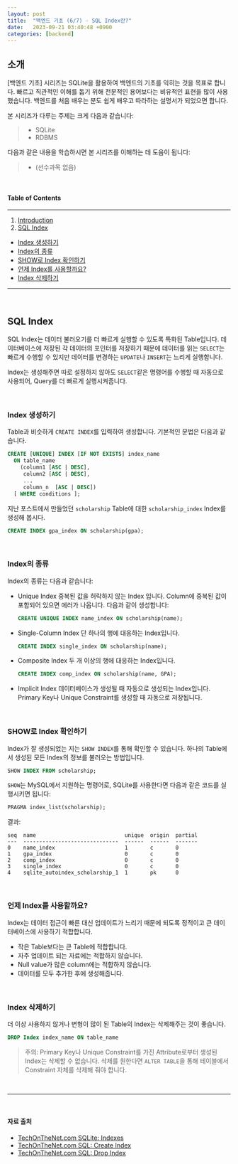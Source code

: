 ```yaml
---
layout: post
title:  "백엔드 기초 (6/7) - SQL Index란?"
date:   2023-09-21 03:40:48 +0900
categories: [backend]
---
```



## 소개
[백엔드 기초] 시리즈는 SQLite을 활용하여 백엔드의 기초를 익히는 것을 목표로 합니다. 빠르고 직관적인 이해를 돕기 위해 전문적인 용어보다는 비유적인 표현을 많이 사용했습니다. 백엔드를 처음 배우는 분도 쉽게 배우고 따라하는 설명서가 되었으면 합니다.

본 시리즈가 다루는 주제는 크게 다음과 같습니다:
> - SQLite
> - RDBMS

다음과 같은 내용을 학습하시면 본 시리즈를 이해하는 데 도움이 됩니다:
> - (선수과목 없음)

&nbsp;
&nbsp;
&nbsp;
&nbsp;
&nbsp;

#### Table of Contents
---
1. [Introduction](#소개)
2. [SQL Index](#sql-index)
  - [Index 생성하기](#index-생성하기)
  - [Index의 종류](#index의-종류)
  - [SHOW로 Index 확인하기](#show로-index-확인하기)
  - [언제 Index를 사용할까요?](#언제-index를-사용할까요)
  - [Index 삭제하기](#index-삭제하기)

---

&nbsp;
&nbsp;
&nbsp;
&nbsp;
&nbsp;

## SQL Index

SQL Index는 데이터 불러오기를 더 빠르게 실행할 수 있도록 특화된 Table입니다. 데이터베이스에 저장된 각 데이터의 포인터를 저장하기 때문에 데이터를 읽는 `SELECT`는 빠르게 수행할 수 있지만 데이터를 변경하는 `UPDATE`나 `INSERT`는 느리게 실행합니다.

Index는 생성해주면 따로 설정하지 않아도 `SELECT`같은 명령어를 수행할 때 자동으로 사용되어, Query를 더 빠르게 실행시켜줍니다.

&nbsp;

### Index 생성하기

Table과 비슷하게 `CREATE INDEX`를 입력하여 생성합니다. 기본적인 문법은 다음과 같습니다.
```sql
CREATE [UNIQUE] INDEX [IF NOT EXISTS] index_name
  ON table_name
    (column1 [ASC | DESC],
     column2 [ASC | DESC],
     ...
     column_n  [ASC | DESC])
  [ WHERE conditions ];
```

지난 포스트에서 만들었던 `scholarship` Table에 대한 `scholarship_index` Index를 생성해 봅시다.

```sql
CREATE INDEX gpa_index ON scholarship(gpa);
```

&nbsp;

### Index의 종류

Index의 종류는 다음과 같습니다:
- Unique Index
  중복된 값을 허락하지 않는 Index 입니다. Column에 중복된 값이 포함되어 있으면 에러가 나옵니다.
  다음과 같이 생성합니다:
  ```sql
  CREATE UNIQUE INDEX name_index ON scholarship(name);
  ```
- Single-Column Index
  단 하나의 행에 대응하는 Index입니다.
  ```sql
  CREATE INDEX single_index ON scholarship(name);
  ```
- Composite Index
  두 개 이상의 행에 대응하는 Index입니다.
  ```sql
  CREATE INDEX comp_index ON scholarship(name, GPA);
  ```
- Implicit Index
  데이터베이스가 생성될 때 자동으로 생성되는 Index입니다. Primary Key나 Unique Constraint를 생성할 때 자동으로 저장됩니다.

&nbsp;

### SHOW로 Index 확인하기

Index가 잘 생성되었는 지는 `SHOW INDEX`를 통해 확인할 수 있습니다. 하나의 Table에서 생성된 모든 Index의 정보를 불러오는 방법입니다.
```sql
SHOW INDEX FROM scholarship;
```
`SHOW`는 MySQL에서 지원하는 명령어로, SQLite를 사용한다면 다음과 같은 코드를 실행시키면 됩니다:
```sql
PRAGMA index_list(scholarship);
```
결과:
```
seq  name                            unique  origin  partial
---  ------------------------------  ------  ------  -------
0    name_index                      1       c       0
1    gpa_index                       0       c       0
2    comp_index                      0       c       0
3    single_index                    0       c       0
4    sqlite_autoindex_scholarship_1  1       pk      0
```

&nbsp;

### 언제 Index를 사용할까요?

Index는 데이터 접근이 빠른 대신 업데이트가 느리기 때문에 되도록 정적이고 큰 데이터베이스에 사용하기 적합합니다.

- 작은 Table보다는 큰 Table에 적합합니다.
- 자주 업데이트 되는 자료에는 적합하지 않습니다.
- Null value가 많은 column에는 적합하지 않습니다.
- 데이터를 모두 추가한 후에 생성해줍니다.

&nbsp;

### Index 삭제하기

더 이상 사용하지 않거나 변형이 많이 된 Table의 Index는 삭제해주는 것이 좋습니다.
```sql
DROP Index index_name ON table_name
```
> 주의: Primary Key나 Unique Constraint를 가진 Attribute로부터 생성된 Index는 삭제할 수 없습니다. 삭제를 원한다면 `ALTER TABLE`을 통해 테이블에서 Constraint 자체를 삭제해 줘야 합니다.


&nbsp;
&nbsp;

---

&nbsp;
&nbsp;
&nbsp;
&nbsp;
&nbsp;

#### 자료 출처
- [TechOnTheNet.com SQLite: Indexes](#https://www.techonthenet.com/sqlite/indexes.php#:~:text=The%20syntax%20to%20create%20an,UNIQUE)
- [TechOnTheNet.com SQL: Create Index](#https://www.tutorialspoint.com/sql/sql-create-index.htm)
- [TechOnTheNet.com SQL: Drop Index](#https://www.tutorialspoint.com/sql/sql-drop-index.htm)
